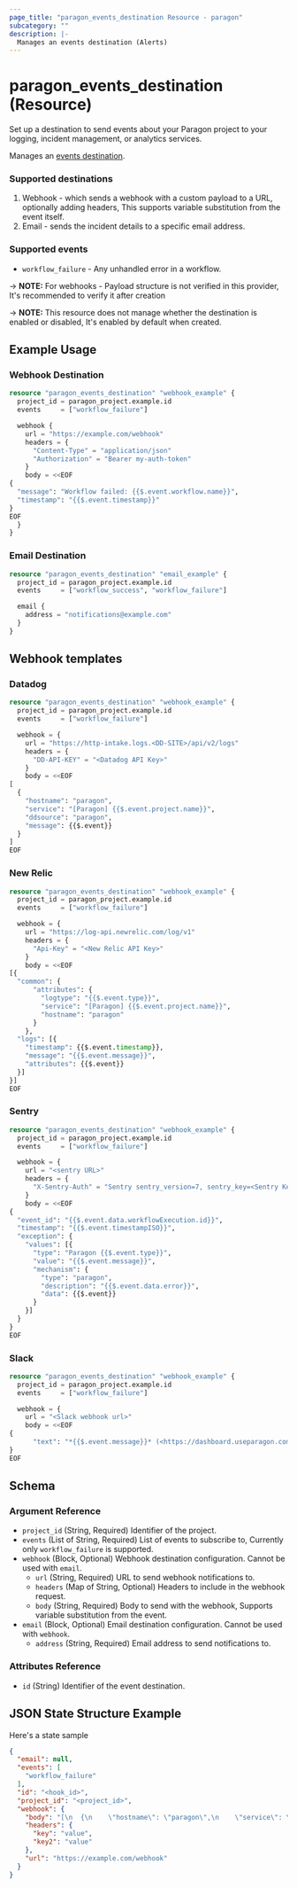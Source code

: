 ```yaml
---
page_title: "paragon_events_destination Resource - paragon"
subcategory: ""
description: |-
  Manages an events destination (Alerts)
---
```


# paragon_events_destination (Resource)

Set up a destination to send events about your Paragon project to your logging, incident management, or analytics services.

Manages an [events destination](https://docs.useparagon.com/monitoring/event-destinations).

### Supported destinations
1. Webhook - which sends a webhook with a custom payload to a URL, optionally adding headers, This supports variable substitution from the event itself.
2. Email - sends the incident details to a specific email address.

### Supported events
- `workflow_failure` - Any unhandled error in a workflow.

-> **NOTE:** For webhooks - Payload structure is not verified in this provider, It's recommended to verify it after creation 

-> **NOTE:** This resource does not manage whether the destination is enabled or disabled, It's enabled by default when created.

## Example Usage

### Webhook Destination

```terraform
resource "paragon_events_destination" "webhook_example" {
  project_id = paragon_project.example.id
  events     = ["workflow_failure"]

  webhook {
    url = "https://example.com/webhook"
    headers = {
      "Content-Type" = "application/json"
      "Authorization" = "Bearer my-auth-token"
    }
    body = <<EOF
{
  "message": "Workflow failed: {{$.event.workflow.name}}",
  "timestamp": "{{$.event.timestamp}}"
}
EOF
  }
}
```

### Email Destination
```terraform
resource "paragon_events_destination" "email_example" {
  project_id = paragon_project.example.id
  events     = ["workflow_success", "workflow_failure"]

  email {
    address = "notifications@example.com"
  }
}
```

## Webhook templates

### Datadog
``` terraform
resource "paragon_events_destination" "webhook_example" {
  project_id = paragon_project.example.id
  events     = ["workflow_failure"]

  webhook = {
    url = "https://http-intake.logs.<DD-SITE>/api/v2/logs"
    headers = {
      "DD-API-KEY" = "<Datadog API Key>"
    }
    body = <<EOF
[
  {
    "hostname": "paragon",
    "service": "[Paragon] {{$.event.project.name}}",
    "ddsource": "paragon",
    "message": {{$.event}}
  }
]
EOF
```

### New Relic
``` terraform
resource "paragon_events_destination" "webhook_example" {
  project_id = paragon_project.example.id
  events     = ["workflow_failure"]

  webhook = {
    url = "https://log-api.newrelic.com/log/v1"
    headers = {
      "Api-Key" = "<New Relic API Key>"
    }
    body = <<EOF
[{
  "common": {
      "attributes": {
        "logtype": "{{$.event.type}}",
        "service": "[Paragon] {{$.event.project.name}}",
        "hostname": "paragon"
      }
    },
  "logs": [{
    "timestamp": {{$.event.timestamp}},
    "message": "{{$.event.message}}",
    "attributes": {{$.event}}
  }]
}]
EOF
```

### Sentry
``` terraform
resource "paragon_events_destination" "webhook_example" {
  project_id = paragon_project.example.id
  events     = ["workflow_failure"]

  webhook = {
    url = "<sentry URL>"
    headers = {
      "X-Sentry-Auth" = "Sentry sentry_version=7, sentry_key=<Sentry Key>"
    }
    body = <<EOF
{
  "event_id": "{{$.event.data.workflowExecution.id}}",
  "timestamp": "{{$.event.timestampISO}}",
  "exception": {
    "values": [{
      "type": "Paragon {{$.event.type}}",
      "value": "{{$.event.message}}",
      "mechanism": {
        "type": "paragon",
        "description": "{{$.event.data.error}}",
        "data": {{$.event}}
      }
    }]
  }
}
EOF
```


### Slack
``` terraform
resource "paragon_events_destination" "webhook_example" {
  project_id = paragon_project.example.id
  events     = ["workflow_failure"]

  webhook = {
    url = "<Slack webhook url>"
    body = <<EOF
{
      "text": "*{{$.event.message}}* (<https://dashboard.useparagon.com/connect/projects/{{$.event.project.id}}/history/workflows/{{$.event.workflow.id}}/executions/{{$.event.data.workflowExecution.id}}|Link to execution>)\n\n```{{$.event.data.error}}```"
}
EOF
```


## Schema
### Argument Reference
* `project_id` (String, Required) Identifier of the project.
* `events` (List of String, Required) List of events to subscribe to, Currently only `workflow_failure` is supported.
* `webhook` (Block, Optional) Webhook destination configuration. Cannot be used with `email`.
  * `url` (String, Required) URL to send webhook notifications to.
  * `headers` (Map of String, Optional) Headers to include in the webhook request.
  * `body` (String, Required) Body to send with the webhook, Supports variable substitution from the event.
* `email` (Block, Optional) Email destination configuration. Cannot be used with `webhook`.
  * `address` (String, Required) Email address to send notifications to.

### Attributes Reference
- `id` (String) Identifier of the event destination.

## JSON State Structure Example

Here's a state sample

```json
{
  "email": null,
  "events": [
    "workflow_failure"
  ],
  "id": "<hook_id>",
  "project_id": "<project_id>",
  "webhook": {
    "body": "[\n  {\n    \"hostname\": \"paragon\",\n    \"service\": \"[Paragon] {{$.event.project.name}}\",\n    \"ddsource\": \"paragon\",\n    \"message\": \"{{$.event}}\",\n    \"some more\": \"{{$.event.timestamp}}\"\n  }\n]\n",
    "headers": {
      "key": "value",
      "key2": "value"
    },
    "url": "https://example.com/webhook"
  }
}
```